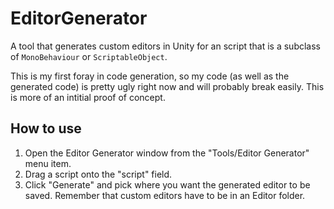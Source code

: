 # EditorGenerator
A tool that generates custom editors in Unity for an script that is a subclass of `MonoBehaviour` or `ScriptableObject`. 

This is my first foray in code generation, so my code (as well as the generated code) is pretty ugly right now and will probably break easily. This is more of an intitial proof of concept.

## How to use
1. Open the Editor Generator window from the "Tools/Editor Generator" menu item.
2. Drag a script onto the "script" field.
3. Click "Generate" and pick where you want the generated editor to be saved. Remember that custom editors have to be in an Editor folder.

